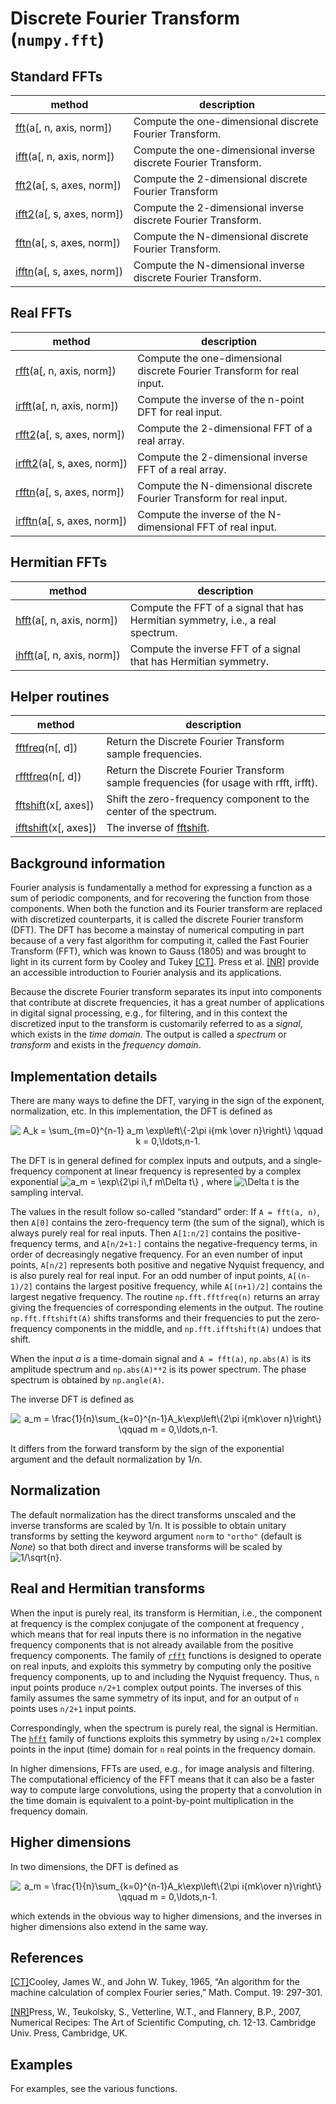 # Discrete Fourier Transform (``numpy.fft``)

## Standard FFTs

method | description
---|---
[fft](https://numpy.org/devdocs/reference/generated/numpy.fft.fft.html#numpy.fft.fft)(a[, n, axis, norm]) | Compute the one-dimensional discrete Fourier Transform.
[ifft](https://numpy.org/devdocs/reference/generated/numpy.fft.ifft.html#numpy.fft.ifft)(a[, n, axis, norm]) | Compute the one-dimensional inverse discrete Fourier Transform.
[fft2](https://numpy.org/devdocs/reference/generated/numpy.fft.fft2.html#numpy.fft.fft2)(a[, s, axes, norm]) | Compute the 2-dimensional discrete Fourier Transform
[ifft2](https://numpy.org/devdocs/reference/generated/numpy.fft.ifft2.html#numpy.fft.ifft2)(a[, s, axes, norm]) | Compute the 2-dimensional inverse discrete Fourier Transform.
[fftn](https://numpy.org/devdocs/reference/generated/numpy.fft.fftn.html#numpy.fft.fftn)(a[, s, axes, norm]) | Compute the N-dimensional discrete Fourier Transform.
[ifftn](https://numpy.org/devdocs/reference/generated/numpy.fft.ifftn.html#numpy.fft.ifftn)(a[, s, axes, norm]) | Compute the N-dimensional inverse discrete Fourier Transform.

## Real FFTs

method | description
---|---
[rfft](https://numpy.org/devdocs/reference/generated/numpy.fft.rfft.html#numpy.fft.rfft)(a[, n, axis, norm]) | Compute the one-dimensional discrete Fourier Transform for real input.
[irfft](https://numpy.org/devdocs/reference/generated/numpy.fft.irfft.html#numpy.fft.irfft)(a[, n, axis, norm]) | Compute the inverse of the n-point DFT for real input.
[rfft2](https://numpy.org/devdocs/reference/generated/numpy.fft.rfft2.html#numpy.fft.rfft2)(a[, s, axes, norm]) | Compute the 2-dimensional FFT of a real array.
[irfft2](https://numpy.org/devdocs/reference/generated/numpy.fft.irfft2.html#numpy.fft.irfft2)(a[, s, axes, norm]) | Compute the 2-dimensional inverse FFT of a real array.
[rfftn](https://numpy.org/devdocs/reference/generated/numpy.fft.rfftn.html#numpy.fft.rfftn)(a[, s, axes, norm]) | Compute the N-dimensional discrete Fourier Transform for real input.
[irfftn](https://numpy.org/devdocs/reference/generated/numpy.fft.irfftn.html#numpy.fft.irfftn)(a[, s, axes, norm]) | Compute the inverse of the N-dimensional FFT of real input.

## Hermitian FFTs

method | description
---|---
[hfft](https://numpy.org/devdocs/reference/generated/numpy.fft.hfft.html#numpy.fft.hfft)(a[, n, axis, norm]) | Compute the FFT of a signal that has Hermitian symmetry, i.e., a real spectrum.
[ihfft](https://numpy.org/devdocs/reference/generated/numpy.fft.ihfft.html#numpy.fft.ihfft)(a[, n, axis, norm]) | Compute the inverse FFT of a signal that has Hermitian symmetry.

## Helper routines

method | description
---|---
[fftfreq](https://numpy.org/devdocs/reference/generated/numpy.fft.fftfreq.html#numpy.fft.fftfreq)(n[, d]) | Return the Discrete Fourier Transform sample frequencies.
[rfftfreq](https://numpy.org/devdocs/reference/generated/numpy.fft.rfftfreq.html#numpy.fft.rfftfreq)(n[, d]) | Return the Discrete Fourier Transform sample frequencies (for usage with rfft, irfft).
[fftshift](https://numpy.org/devdocs/reference/generated/numpy.fft.fftshift.html#numpy.fft.fftshift)(x[, axes]) | Shift the zero-frequency component to the center of the spectrum.
[ifftshift](https://numpy.org/devdocs/reference/generated/numpy.fft.ifftshift.html#numpy.fft.ifftshift)(x[, axes]) | The inverse of [fftshift](https://numpy.org/devdocs/reference/generated/numpy.fft.fftshift.html#numpy.fft.fftshift).

## Background information

Fourier analysis is fundamentally a method for expressing a function as a
sum of periodic components, and for recovering the function from those
components.  When both the function and its Fourier transform are
replaced with discretized counterparts, it is called the discrete Fourier
transform (DFT).  The DFT has become a mainstay of numerical computing in
part because of a very fast algorithm for computing it, called the Fast
Fourier Transform (FFT), which was known to Gauss (1805) and was brought
to light in its current form by Cooley and Tukey [[CT]](#rfb1dc64dd6a5-ct).  Press et al. [[NR]](#rfb1dc64dd6a5-nr)
provide an accessible introduction to Fourier analysis and its
applications.

Because the discrete Fourier transform separates its input into
components that contribute at discrete frequencies, it has a great number
of applications in digital signal processing, e.g., for filtering, and in
this context the discretized input to the transform is customarily
referred to as a *signal*, which exists in the *time domain*.  The output
is called a *spectrum* or *transform* and exists in the *frequency domain*.

## Implementation details

There are many ways to define the DFT, varying in the sign of the
exponent, normalization, etc.  In this implementation, the DFT is defined
as

<center>
<img src="/static/images/math/c3e12e4fbd5334e071b7dfdd4d059fc3584b81e8.svg" alt="A_k =  \sum_{m=0}^{n-1} a_m \exp\left\{-2\pi i{mk \over n}\right\}
\qquad k = 0,\ldots,n-1.">
</center>

The DFT is in general defined for complex inputs and outputs, and a
single-frequency component at linear frequency  is
represented by a complex exponential <img class="math" src="/static/images/math/9127ee37034ef9c70d96a488f67e0c82f9e92ff8.svg" alt="a_m = \exp\{2\pi i\,f m\Delta t\}">
, where <img class="math" src="/static/images/math/ec002955bdf95ee9869878fbad4f80fc98539359.svg" alt="\Delta t">
is the sampling interval.

The values in the result follow so-called “standard” order: If ``A =
fft(a, n)``, then ``A[0]`` contains the zero-frequency term (the sum of
the signal), which is always purely real for real inputs. Then ``A[1:n/2]``
contains the positive-frequency terms, and ``A[n/2+1:]`` contains the
negative-frequency terms, in order of decreasingly negative frequency.
For an even number of input points, ``A[n/2]`` represents both positive and
negative Nyquist frequency, and is also purely real for real input.  For
an odd number of input points, ``A[(n-1)/2]`` contains the largest positive
frequency, while ``A[(n+1)/2]`` contains the largest negative frequency.
The routine ``np.fft.fftfreq(n)`` returns an array giving the frequencies
of corresponding elements in the output.  The routine
``np.fft.fftshift(A)`` shifts transforms and their frequencies to put the
zero-frequency components in the middle, and ``np.fft.ifftshift(A)`` undoes
that shift.

When the input *a* is a time-domain signal and ``A = fft(a)``, ``np.abs(A)``
is its amplitude spectrum and ``np.abs(A)**2`` is its power spectrum.
The phase spectrum is obtained by ``np.angle(A)``.

The inverse DFT is defined as

<center>
<img src="/static/images/math/25d7a89b77473363cb4da8b11ca853073f63729f.svg" alt="a_m = \frac{1}{n}\sum_{k=0}^{n-1}A_k\exp\left\{2\pi i{mk\over n}\right\}
\qquad m = 0,\ldots,n-1.">
</center>

It differs from the forward transform by the sign of the exponential
argument and the default normalization by 1/n.

## Normalization

The default normalization has the direct transforms unscaled and the inverse
transforms are scaled by 1/n. It is possible to obtain unitary
transforms by setting the keyword argument ``norm`` to ``"ortho"`` (default is
*None*) so that both direct and inverse transforms will be scaled by <img class="math" src="/static/images/math/f780dc84ea49c387f9417b50f0619e404d91c28a.svg" alt="1/\sqrt{n}">.

## Real and Hermitian transforms

When the input is purely real, its transform is Hermitian, i.e., the
component at frequency  is the complex conjugate of the
component at frequency , which means that for real
inputs there is no information in the negative frequency components that
is not already available from the positive frequency components.
The family of [``rfft``](https://numpy.org/devdocs/reference/generated/numpy.fft.rfft.html#numpy.fft.rfft) functions is
designed to operate on real inputs, and exploits this symmetry by
computing only the positive frequency components, up to and including the
Nyquist frequency.  Thus, ``n`` input points produce ``n/2+1`` complex
output points.  The inverses of this family assumes the same symmetry of
its input, and for an output of ``n`` points uses ``n/2+1`` input points.

Correspondingly, when the spectrum is purely real, the signal is
Hermitian.  The [``hfft``](https://numpy.org/devdocs/reference/generated/numpy.fft.hfft.html#numpy.fft.hfft) family of functions exploits this symmetry by
using ``n/2+1`` complex points in the input (time) domain for ``n`` real
points in the frequency domain.

In higher dimensions, FFTs are used, e.g., for image analysis and
filtering.  The computational efficiency of the FFT means that it can
also be a faster way to compute large convolutions, using the property
that a convolution in the time domain is equivalent to a point-by-point
multiplication in the frequency domain.

## Higher dimensions

In two dimensions, the DFT is defined as

<center>
<img src="/static/images/math/abfed18222e3312d95d1597d08c38d85847a8ad5.svg" alt="a_m = \frac{1}{n}\sum_{k=0}^{n-1}A_k\exp\left\{2\pi i{mk\over n}\right\}
\qquad m = 0,\ldots,n-1.">
</center>

which extends in the obvious way to higher dimensions, and the inverses
in higher dimensions also extend in the same way.

## References

[[CT]](#id1)Cooley, James W., and John W. Tukey, 1965, “An algorithm for the machine calculation of complex Fourier series,” Math. Comput. 19: 297-301.

[[NR]](#id2)Press, W., Teukolsky, S., Vetterline, W.T., and Flannery, B.P., 2007, Numerical Recipes: The Art of Scientific Computing, ch. 12-13. Cambridge Univ. Press, Cambridge, UK.

## Examples

For examples, see the various functions.
